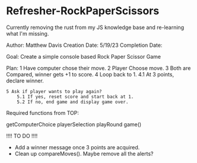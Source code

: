 # Refresher-RockPaperScissors

Currently removing the rust from my JS knowledge base and re-learning what I'm missing.

Author: Matthew Davis
Creation Date: 5/19/23
Completion Date: 

Goal: Create a simple console based Rock Paper Scissor Game


Plan:
    1 Have computer chose their move.
    2 Player Choose move.
    3 Both are Compared, winner gets +1 to score.
    4 Loop back to 1.
        4.1 At 3 points, declare winner.
        
    5 Ask if player wants to play again?
        5.1 If yes, reset score and start back at 1.
        5.2 If no, end game and display game over.


Required functions from TOP:

getComputerChoice 
playerSelection
playRound
game()


!!!! TO DO !!!!
+ Add a winner message once 3 points are acquired.
+ Clean up compareMoves(). Maybe remove all the alerts?